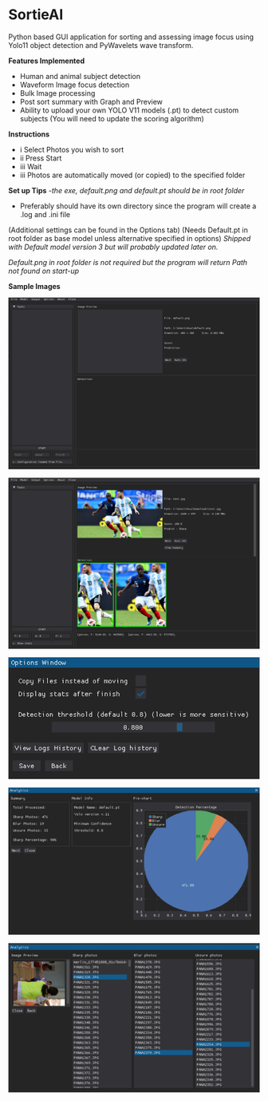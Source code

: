 # SortieAI
Python based GUI application for sorting and assessing image focus using Yolo11 object detection and PyWavelets wave transform.

**Features Implemented**
- Human and animal subject detection
- Waveform Image focus detection
- Bulk Image processing
- Post sort summary with Graph and Preview
- Ability to upload your own YOLO V11 models (.pt) to detect custom subjects (You will need to update the scoring algorithm)

**Instructions**
- i Select Photos you wish to sort
- ii Press Start
- iii Wait
- iii Photos are automatically moved (or copied) to the specified folder

**Set up Tips**
-_the exe, default.png and default.pt should be in root folder_
- Preferably should have its own directory since the program will create a .log and .ini file   

(Additional settings can be found in the Options tab)
(Needs Default.pt in root folder as base model unless alternative specified in options)
_Shipped with Default model version 3 but will probably updated later on._

*Default.png in root folder is not required but the program will return Path not found on start-up*

**Sample Images**

![alt text](https://github.com/ILFforever/S0rtieAI/blob/main/image/startscr.png "Start Screen")

![alt text](https://github.com/ILFforever/S0rtieAI/blob/main/image/sample_detect2.png "Sample_detect")

![alt text](https://github.com/ILFforever/S0rtieAI/blob/main/image/options.png "Options")

![alt text](https://github.com/ILFforever/S0rtieAI/blob/main/image/summary%20(1).png "Summary")

![alt text](https://github.com/ILFforever/S0rtieAI/blob/main/image/summary%20(2).png "Summary2")
